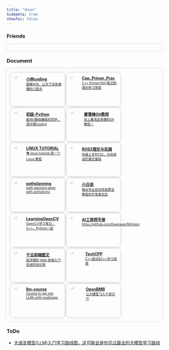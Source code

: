 ```yaml
---
title: "🌐nav"
hidemeta: true
showToc: false
---
```




### Friends

<div class="links-container">
  <!-- more -->
</div>

### Document

<div class="links-container">
  <div class="link-box">
    <a class="link" href="https://www.xiaolincoding.com/" target="_blank">
      <img src="https://cdn.xiaolincoding.com/icon.webp" alt="icon">
      <div>
        <span class="name">小林coding</span>
        <div class="description">图解408，让天下没有难懂的八股文</div>
      </div>
    </a>
  </div>

  <div class="link-box">
    <a class="link" href="https://github.com/applenob/Cpp_Primer_Practice" target="_blank">
      <img src="https://applenob.github.io/images/ggb.png" alt="icon">
      <div>
        <span class="name">Cpp_Primer_Prac</span>
        <div class="description">C++ Primer(5th)笔记和课后练习答案</div>
      </div>
    </a>
  </div>

  <div class="link-box">
    <a class="link" href="https://github.com/lizhi3158/AILearning" target="_blank">
      <img src="https://avatars.githubusercontent.com/u/30176206?v=4" alt="icon">
      <div>
        <span class="name">初级-Python</span>
        <div class="description">面向0基础编程的同学，请仔细Coding</div>
      </div>
    </a>
  </div>

  <div class="link-box">
    <a class="link" href="https://liaoxuefeng.com/books/git/introduction/index.html" target="_blank">
      <img src="https://liaoxuefeng.com/static/logo.svg" alt="icon">
      <div>
        <span class="name">廖雪峰Git教程</span>
        <div class="description">史上最浅显易懂的Git教程！</div>
      </div>
    </a>
  </div>

  <div class="link-box">
    <a class="link" href="https://dunwu.github.io/linux-tutorial/" target="_blank">
      <img src="https://dunwu.github.io/linux-tutorial/images/dunwu-logo-100.png" alt="icon">
      <div>
        <span class="name">LINUX TUTORIAL</span>
        <div class="description">📚 linux-tutorial 是一个 Linux 教程</div>
      </div>
    </a>
  </div>

  <div class="link-box">
    <a class="link" href="https://zhangzhiwei-zzw.github.io/ROS2%E5%AD%A6%E4%B9%A0/ROS2/" target="_blank">
      <img src="https://cdn.jsdelivr.net/gh/sun0225SUN/sun0225SUN/assets/images/coding.gif" alt="icon">
      <div>
        <span class="name">ROS2理论与实践</span>
        <div class="description">快速上手ROS2，为后续进阶奠定基础</div>
      </div>
    </a>
  </div>

  <div class="link-box">
    <a class="link" href="https://github.com/zhm-real/PathPlanning" target="_blank">
      <img src="https://avatars.githubusercontent.com/u/64300713?v=4" alt="icon">
      <div>
        <span class="name">pathplanning</span>
        <div class="description">path planning algor with animations</div>
      </div>
    </a>
  </div>

  <div class="link-box">
    <a class="link" href="https://www.helloxiaobai.cn/" target="_blank">
      <img src="https://www.notion.so/image/https%3A%2F%2Fprod-files-secure.s3.us-west-2.amazonaws.com%2Fad2ab0c3-eab8-46b6-8097-793d488a1c72%2F865c16ed-e79d-4ca3-9d7c-a470746d9276%2F%25E5%25BE%25AE%25E4%25BF%25A1%25E5%259B%25BE%25E7%2589%2587_20240813204701(1).png?table=collection&id=685149b2-7546-454e-a875-896a9543c819&t=685149b2-7546-454e-a875-896a9543c819&width=800&cache=v2" alt="icon">
      <div>
        <span class="name">小白说</span>
        <div class="description">输出专业自动驾驶算法教程的开发者社区</div>
      </div>
    </a>
  </div>

  <div class="link-box">
    <a class="link" href="https://github.com/BingqiangZhou/LearningOpenCV" target="_blank">
      <img src="https://avatars.githubusercontent.com/u/34599703?v=4" alt="icon">
      <div>
        <span class="name">LearningOpenCV</span>
        <div class="description">OpenCV学习笔记：C++，Python一起</div>
      </div>
    </a>
  </div>

  <div class="link-box">
    <a class="link" href="https://www.huaxiaozhuan.com/" target="_blank">
      <img src="https://avatars.githubusercontent.com/u/3395177?v=4" alt="icon">
      <div>
        <span class="name">AI工程师手册</span>
        <div class="description">https://github.com/Ewenwan/MVision</div>
      </div>
    </a>
  </div>

  <div class="link-box">
    <a class="link" href="https://web.qianguyihao.com/" target="_blank">
      <img src="https://img9.doubanio.com/icon/ul39415799-6.jpg" alt="icon">
      <div>
        <span class="name">千古前端图文</span>
        <div class="description">超详细的 Web 前端入门到进阶知识库</div>
      </div>
    </a>
  </div>

  <div class="link-box">
    <a class="link" href="https://github.com/youngyangyang04/TechCPP" target="_blank">
      <img src="https://code-thinking-1253855093.file.myqcloud.com/pics/20210614201246512.png" alt="icon">
      <div>
        <span class="name">TechCPP</span>
        <div class="description">C++面试&C++学习指南</div>
      </div>
    </a>
  </div>

  <div class="link-box">
    <a class="link" href="https://github.com/mlabonne/llm-course" target="_blank">
      <img src="https://avatars.githubusercontent.com/u/81252890?v=4" alt="icon">
      <div>
        <span class="name">llm-course</span>
        <div class="description">Course to get into LLMs with roadmaps</div>
      </div>
    </a>
  </div>

  <div class="link-box">
    <a class="link" href="https://www.openbmb.cn/" target="_blank">
      <img src="https://www.openbmb.cn/openbmb/img/head_logo.e9d9f3f.png" alt="icon">
      <div>
        <span class="name">OpenBMB</span>
        <div class="description">让大模型飞入千家万户</div>
      </div>
    </a>
  </div>
  <!-- more -->
</div>

### ToDo
- [大语言模型(LLM)入门学习路线图，这可能会是你见过最全的大模型学习路线](https://blog.csdn.net/2401_84494441/article/details/143867081)

<style>
  .links-container {
    display: flex;
    justify-content: flex-start;
    flex-wrap: wrap;
    padding: 10px; 
    border-radius: 10px;
    box-shadow: 0 0 10px rgba(105, 105, 105, 0.2);
  }
  .link-box {
    display: flex;
    margin: 0.6%;
    max-width: 32%;
    padding: 10px;
    border-radius: 10px;
    box-shadow: 0 0 10px rgba(0, 0, 0, 0.2);
  }
  .link {
    display: flex;
    text-align: left;
    color: var(--content);
  }
  .link img {
    width: 30%;
    height: auto;
    border-radius: 50%;
    margin-right: 8px;
  }
  .link .name {
    font-size: 0.9em;
    font-weight: bold;
  }
  .link .description {
    font-size: 0.75em;
    font-weight: normal;
  }
</style>
